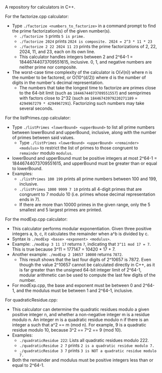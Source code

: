 A repository for calculators in C++.

For the factorize.cpp calculator:
* Type `./factorize <numbers_to_factorize>` in a command prompt to find the prime factorization(s) of the given number(s).
  * `./factorize 5` prints `5 is prime.`
  * `./factorize 2024` prints `2024 is composite. 2024 = 2^3 * 11 * 23`
  * `./factorize 2 22 2024 11 23` prints the prime factorizations of 2, 22, 2024, 11, and 23, each on its own line.
  * This calculator handles integers between 2 and 2^64-1 = 18446744073709551615, inclusive. 0, 1, and negative numbers are neither prime nor composite.
* The worst-case time complexity of the calculator is O(√(n)) where n is the number to be factored, or O(10^(d/2)) where d is the number of digits in the number's decimal representation.
  * The numbers that take the longest time to factorize are primes close to the 64-bit limit (such as `18446744073709551557`) and semiprimes with factors close to 2^32 (such as `18446743979220271189` = `4294967279 * 4294967291`). Factorizing such numbers may take several seconds.

For the listPrimes.cpp calculator:
* Type `./listPrimes <lowerBound> <upperBound>` to list all prime numbers between lowerBound and upperBound, inclusive, along with the number of primes between said values.
  * Type `./listPrimes <lowerBound> <upperBound> <remainder> <modulus>` to restrict the list of primes to those congruent to `remainder` modulo `modulus`.
* lowerBound and upperBound must be positive integers at most 2^64-1 = 18446744073709551615, and upperBound must be greater than or equal to lowerBound.
* Examples: 
  * `./listPrimes 100 199` prints all prime numbers between 100 and 199, inclusive.
  * `./listPrimes 1000 9999 7 10` prints all 4-digit primes that are congruent to 7 modulo 10 (i.e. primes whose decimal representation ends in 7).
  * If there are more than 10000 primes in the given range, only the 5 smallest and 5 largest primes are printed.


For the modExp.cpp calculator:
* This calculator performs modular exponentiation. Given three positive integers a, b, c, it calculates the remainder when a^b is divided by c.
* Syntax is `./modExp <base> <exponent> <modulus>`.
* Example: `./modExp 3 11 17` returns `7`, indicating that `3^11 mod 17 = 7`. This is true because 3^11 = 177147 = 10420 * 17 + 7.
* Another example: `./modExp 2 10657 10000` returns `7872`.
  * This result shows that the last four digits of 2^10657 is 7872. Even though the value 2^10657 cannot be calculated directly in C++, as it is far greater than the unsigned 64-bit integer limit of 2^64-1, modular arithmetic can be used to compute the last few digits of the number.
* For modExp.cpp, the base and exponent must be between 0 and 2^64-1, and the modulus must be between 1 and 2^64-1, inclusive.

For quadraticResidue.cpp:
* This calculator can determine the quadratic residues modulo a given positive integer n, and whether a non-negative integer m is a residue modulo n. An integer m is a quadratic residue modulo n if there is an integer a such that a^2 == m (mod n). For example, 9 is a quadratic residue modulo 10, because 3^2 == 7^2 == 9 (mod 10).
* Examples:
  * `./quadraticResidue 222`: Lists all quadratic residues modulo 222.
  * `./quadraticResidue 2 7` prints `2 is a quadratic residue modulo 7.`
  * `./quadraticResidue 3 7` prints `3 is NOT a quadratic residue modulo 7.`
* Both the remainder and modulus must be positive integers less than or equal to 2^64-1.